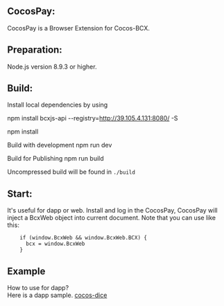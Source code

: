 ## CocosPay:

CocosPay is a Browser Extension for Cocos-BCX.

## Preparation:

Node.js version 8.9.3 or higher.

## Build:

Install local dependencies by using 

npm install bcxjs-api --registry=http://39.105.4.131:8080/ -S

npm install 

Build with development 
npm run dev 

Build for Publishing 
npm run build

Uncompressed build will be found in `./build`

## Start:

It's useful for dapp or web.
Install and log in the CocosPay,
CocosPay will inject a BcxWeb object into current document.
Note that you can use like this:

        if (window.BcxWeb && window.BcxWeb.BCX) {
          bcx = window.BcxWeb
        }

## Example

How to use for dapp?  
Here is a dapp sample. [cocos-dice](https://github.com/Cocos-BCX/cocos-dice)
